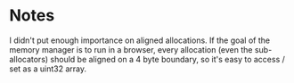 # Notes

I didn't put enough importance on aligned allocations. If the goal of the memory manager is to run in a browser, every allocation (even the sub-allocators) should be aligned on a 4 byte boundary, so it's easy to access / set as a uint32 array.